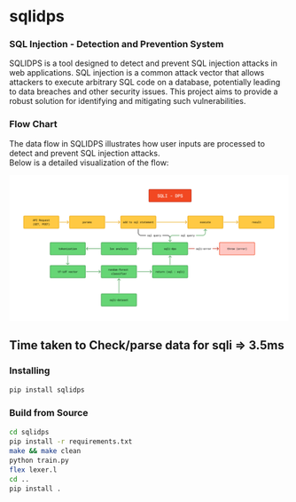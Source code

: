 # sqlidps
### SQL Injection - Detection and Prevention System

SQLIDPS is a tool designed to detect and prevent SQL injection attacks in web applications. SQL injection is a common attack vector that allows attackers to execute arbitrary SQL code on a database, potentially leading to data breaches and other security issues. This project aims to provide a robust solution for identifying and mitigating such vulnerabilities.

### Flow Chart
The data flow in SQLIDPS illustrates how user inputs are processed to detect and prevent SQL injection attacks.  
Below is a detailed visualization of the flow:

![Flowchart](https://raw.githubusercontent.com/DPRIYATHAM/sqlidps/main/flowchart.png)

## Time taken to Check/parse data for sqli => **3.5ms**

### Installing 
```bash
pip install sqlidps
```

### Build from Source
```bash
cd sqlidps
pip install -r requirements.txt
make && make clean
python train.py
flex lexer.l
cd ..
pip install .
```

